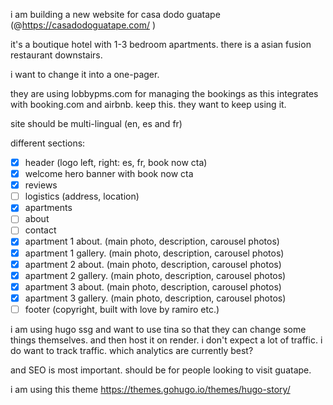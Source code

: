i am building a new website for casa dodo guatape (@https://casadodoguatape.com/ )

it's a boutique hotel with 1-3 bedroom apartments. there is a asian fusion restaurant downstairs. 

i want to change it into a one-pager.

they are using lobbypms.com for managing the bookings as this integrates with booking.com and airbnb. keep this. they want to keep using it. 

site should be multi-lingual (en, es and fr)

different sections:
- [x] header (logo left, right: es, fr, book now cta)
- [x] welcome hero banner with book now cta
- [x] reviews
- [ ] logistics (address, location)
- [x] apartments
- [ ] about
- [ ] contact
- [x] apartment 1 about. (main photo, description, carousel photos)
- [x] apartment 1 gallery. (main photo, description, carousel photos)
- [x] apartment 2 about. (main photo, description, carousel photos)
- [x] apartment 2 gallery. (main photo, description, carousel photos)
- [x] apartment 3 about. (main photo, description, carousel photos)
- [x] apartment 3 gallery. (main photo, description, carousel photos)
- [ ] footer (copyright, built with love by ramiro etc.)

i am using hugo ssg and want to use tina so that they can change some things themselves. and then host it on render. i don't expect a lot of traffic. i do want to track traffic. which analytics are currently best? 

and SEO is most important. should be for people looking to visit guatape.

i am using this theme https://themes.gohugo.io/themes/hugo-story/